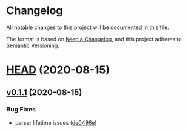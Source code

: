 # Changelog

All notable changes to this project will be documented in this file.

The format is based on [Keep a Changelog](https://keepachangelog.com/en/1.0.0/), and this project adheres to [Semantic Versioning](https://semver.org/spec/v2.0.0.html).

# [HEAD](https://github.com/conventional-commits-rs/conventional-commits-parser/compare/v0.1.1...HEAD) (2020-08-15)

## [v0.1.1](https://github.com/conventional-commits-rs/conventional-commits-parser/compare/v0.1.0...v0.1.1) (2020-08-15)

### Bug Fixes

- parser lifetime issues ([de0496e](https://github.com/conventional-commits-rs/conventional-commits-parser/commit/de0496e010c73536ff0f9ce85426f85872119a3f))

